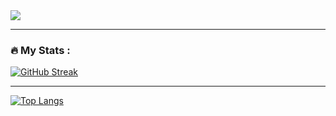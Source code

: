 <img src="https://images.unsplash.com/photo-1504805572947-34fad45aed93?ixlib=rb-1.2.1&ixid=MnwxMjA3fDB8MHxzZWFyY2h8Mnx8Y292ZXIlMjBwaG90b3xlbnwwfHwwfHw%3D&w=1000&q=80"/>

---

### :fire: My Stats :
[![GitHub Streak](http://github-readme-streak-stats.herokuapp.com?user=dsouzadilton&theme=blueberry&hide_border=true&background=150504FB&fire=DD6E30&currStreakNum=DDDDDD&sideLabels=65CBDD&dates=6E5ADD&stroke=DDA108&ring=DD2727&sideNums=5ED6DD&currStreakLabel=819BDD)](https://git.io/streak-stats)

---

[![Top Langs](https://github-readme-stats.vercel.app/api/top-langs/?username=dsouzadilton&layout=compact&theme=vision-friendly-dark)](https://github.com/anuraghazra/github-readme-stats)
